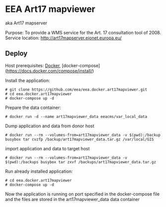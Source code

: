 # EEA Art17 mapviewer 
aka Art17 mapserver

Purpose: To provide a WMS service for the Art. 17 consultation tool of 2008.
Service location: http://art17mapserver.eionet.europa.eu/

## Deploy

Host prerequisites: [Docker](https://docs.docker.com/installation/), [docker-compose] (https://docs.docker.com/compose/install/)

Install the application:

```
# git clone https://github.com/eea/eea.docker.art17mapviewer.git
# cd eea.docker.art17mapviewer
# docker-compose up -d
```

Prepare the data container:

```
# docker run -d --name art17mapviewer_data eeacms/var_local_data
```

Dump application and data from donor host

```
# docker run --rm --volumes-from=art17mapviewer_data -v $(pwd):/backup busybox tar cvzfp /backup/art17mapviewer_data.tar.gz /var/local/GIS
```


import application and data to target host

```
# docker run --rm --volumes-from=art17mapviewer_data -v $(pwd):/backups busybox tar zxvf /backups/art17mapviewer_data.tar.gz
```

Run already installed application:

```
# cd eea.docker.art17mapviewer
# docker-compose up -d
```

Now the application is running on port specified in the docker-compose file and the files are stored in the art17mapviewer_data data container
